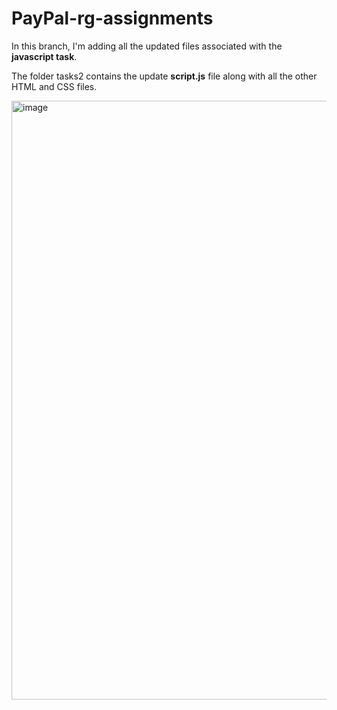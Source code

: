 # PayPal-rg-assignments

In this branch, I'm adding all the updated files associated with the **javascript task**.

The folder tasks2 contains the update **script.js** file along with all the other HTML and CSS files.

<img width="958" alt="image" src="https://github.com/user-attachments/assets/17988dee-1a5c-4d1e-a2a1-7f680fa18833" />
